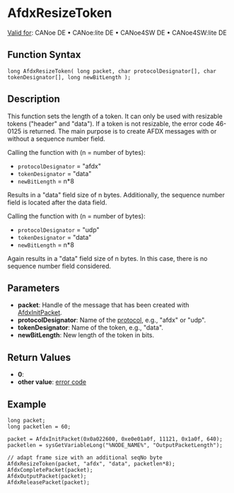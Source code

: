# AfdxResizeToken

[Valid for](../../../Shared/FeatureAvailability.md): CANoe DE • CANoe:lite DE • CANoe4SW DE • CANoe4SW:lite DE

## Function Syntax

```plaintext
long AfdxResizeToken( long packet, char protocolDesignator[], char tokenDesignator[], long newBitLength );
```

## Description

This function sets the length of a token. It can only be used with resizable tokens ("header" and "data"). If a token is not resizable, the error code 46-0125 is returned. The main purpose is to create AFDX messages with or without a sequence number field.

Calling the function with (n = number of bytes):

- `protocolDesignator` = "afdx"
- `tokenDesignator` = "data"
- `newBitLength` = n*8

Results in a "data" field size of n bytes. Additionally, the sequence number field is located after the data field.

Calling the function with (n = number of bytes):

- `protocolDesignator` = "udp"
- `tokenDesignator` = "data"
- `newBitLength` = n*8

Again results in a "data" field size of n bytes. In this case, there is no sequence number field considered.

## Parameters

- **packet**: Handle of the message that has been created with [AfdxInitPacket](CAPLfunctionAfdxInitPacket.md).
- **protocolDesignator**: Name of the [protocol](../../../CANoeCANalyzer/AFDX/protocols/afdxProtocolsIntro.md), e.g., "afdx" or "udp".
- **tokenDesignator**: Name of the token, e.g., "data".
- **newBitLength**: New length of the token in bits.

## Return Values

- **0**:
- **other value**: [error code](../CAPLfunctionsAFDXErrorCodes.md)

## Example

```plaintext
long packet;
long packetlen = 60;

packet = AfdxInitPacket(0x0a022600, 0xe0e01a0f, 11121, 0x1a0f, 640);
packetlen = sysGetVariableLong("%NODE_NAME%", "OutputPacketLength");

// adapt frame size with an additional seqNo byte
AfdxResizeToken(packet, "afdx", "data", packetlen*8);
AfdxCompletePacket(packet);
AfdxOutputPacket(packet);
AfdxReleasePacket(packet);
```
